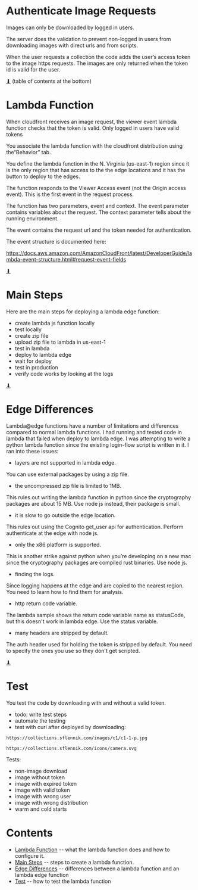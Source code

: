 # Authenticate Image Requests

Images can only be downloaded by logged in users.

The server does the validation to prevent non-logged in users from
downloading images with direct urls and from scripts.

When the user requests a collection the code adds the user’s access
token to the image https requests. The images are only returned when
the token id is valid for the user.

[⬇](#Contents) (table of contents at the bottom)

# Lambda Function

When cloudfront receives an image request, the viewer event lambda
function checks that the token is valid. Only logged in users have
valid tokens

You associate the lambda function with the cloudfront distribution
using the“Behavior” tab.

You define the lambda function in the N. Virginia (us-east-1) region
since it is the only region that has access to the the edge locations
and it has the button to deploy to the edges.

The function responds to the Viewer Access event (not the Origin
access event).  This is the first event in the request process.

The function has two parameters, event and context.  The event
parameter contains variables about the request. The context parameter
tells about the running environment.

The event contains the request url and the token needed for
authentication.

The event structure is documented here:

https://docs.aws.amazon.com/AmazonCloudFront/latest/DeveloperGuide/lambda-event-structure.html#request-event-fields

[⬇](#Contents)

# Main Steps

Here are the main steps for deploying a lambda edge function:

* create lambda js function locally
* test locally
* create zip file
* upload zip file to lambda in us-east-1
* test in lambda
* deploy to lambda edge
* wait for deploy
* test in production
* verify code works by looking at the logs

[⬇](#Contents)

# Edge Differences

Lambda@edge functions have a number of limitations and differences
compared to normal lambda functions. I had running and tested code in
lambda that failed when deploy to lambda edge.  I was attempting to
write a python lambda function since the existing login-flow script is
written in it. I ran into these issues:

* layers are not supported in lambda edge.

You can use external packages by using a zip file.

* the uncompressed zip file is limited to 1MB.

This rules out writing the lambda function in python since the
cryptography packages are about 15 MB. Use node js instead, their
package is small.

* it is slow to go outside the edge location.

This rules out using the Cognito get_user api for authentication.
Perform authenticate at the edge with node js.

* only the x86 platform is supported.

This is another strike against python when you’re developing on a new
mac since the cryptography packages are compiled rust binaries. Use
node js.

* finding the logs.

Since logging happens at the edge and are copied to the nearest
region. You need to learn how to find them for analysis.

* http return code variable.

The lambda sample shows the return code variable name as statusCode,
but this doesn't work in lambda edge.  Use the status variable.

* many headers are stripped by default.

The auth header used for holding the token is stripped by default. You
need to specify the ones you use so they don't get scripted.

[⬇](#Contents)

# Test

You test the code by downloading with and without a valid token.

* todo: write test steps
* automate the testing
* test with curl after deployed by downloading:

~~~
https://collections.sflennik.com/images/c1/c1-1-p.jpg

https://collections.sflennik.com/icons/camera.svg
~~~

Tests:

* non-image download
* image without token
* image with expired token
* image with valid token
* image with wrong user
* image with wrong distribution
* warm and cold starts

# Contents

* [Lambda Function](#lambda-function) -- what the lambda function does and how to configure it.
* [Main Steps](#main-steps) -- steps to create a lambda function.
* [Edge Differences](#edge-differences) -- differences between a lambda function and an lambda edge function
* [Test](#test) -- how to test the lambda function
